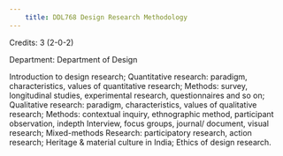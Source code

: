 ```yaml
---
    title: DDL768 Design Research Methodology
---
```

Credits: 3 (2-0-2)

Department: Department of Design

Introduction to design research; Quantitative research: paradigm, characteristics, values of quantitative research; Methods: survey, longitudinal studies, experimental research, questionnaires and so on; Qualitative research: paradigm, characteristics, values of qualitative research; Methods: contextual inquiry, ethnographic method, participant observation, indepth Interview, focus groups, journal/ document, visual research; Mixed-methods Research: participatory research, action research; Heritage & material culture in India; Ethics of design research.